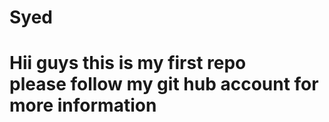 # Syed<br>
# Hii guys this is my first repo <br> please follow my git hub account for more information
